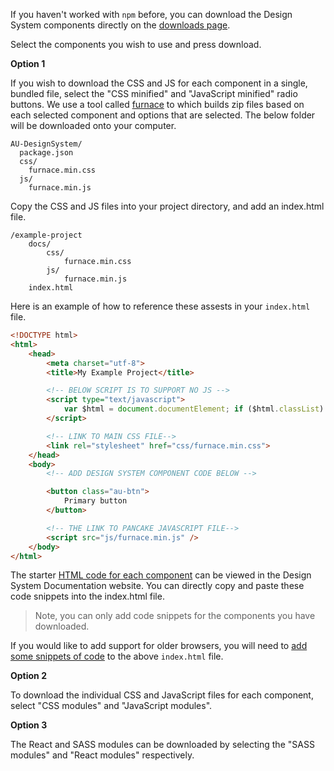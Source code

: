 If you haven't worked with `npm` before, you can download the Design System components directly on the [downloads page](https://designsystem.gov.au/download/).

Select the components you wish to use and press download.

**Option 1** 

If you wish to download the CSS and JS for each component in a single, bundled file, select the "CSS minified" and "JavaScript minified" radio buttons. We use a tool called [furnace](https://github.com/govau/furnace) to which builds zip files based on each selected component and options that are selected. The below folder will be downloaded onto your computer. 

```nocopy
AU-DesignSystem/
  package.json
  css/
    furnace.min.css
  js/
    furnace.min.js
```

Copy the CSS and JS files into your project directory, and add an index.html file.

```nocopy
/example-project
    docs/
        css/
            furnace.min.css
        js/
            furnace.min.js
    index.html
```
Here is an example of how to reference these assests in your `index.html` file.

```html
<!DOCTYPE html>
<html>
    <head>
        <meta charset="utf-8">
        <title>My Example Project</title>

        <!-- BELOW SCRIPT IS TO SUPPORT NO JS -->
        <script type="text/javascript">
            var $html = document.documentElement; if ($html.classList) $html.classList.remove("no-js"), $html.classList.add("js"); else { var className = "no-js"; $html.className = $html.className.replace(new RegExp("(^|\\b)" + className.split(" ").join("|") + "(\\b|$)", "gi"), " "), $html.className += " js" }
        </script> 

        <!-- LINK TO MAIN CSS FILE-->
        <link rel="stylesheet" href="css/furnace.min.css">
    </head>
    <body>
        <!-- ADD DESIGN SYSTEM COMPONENT CODE BELOW -->

        <button class="au-btn">
            Primary button
        </button>

        <!-- THE LINK TO PANCAKE JAVASCRIPT FILE-->
        <script src="js/furnace.min.js" />
    </body>
</html>
```

The starter [HTML code for each component](https://designsystem.gov.au/components/) can be viewed in the Design System Documentation website. You can directly copy and paste these code snippets into the index.html file.

> Note, you can only add code snippets for the components you have downloaded.

If you would like to add support for older browsers, you will need to [add some snippets of code](#important) to the above `index.html` file.

**Option 2**

To download the individual CSS and JavaScript files for each component, select "CSS modules" and "JavaScript modules".


**Option 3** 

The React and SASS modules can be downloaded by selecting the "SASS modules" and "React modules" respectively.


